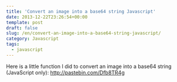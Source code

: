 ```yaml
---
title: 'Convert an image into a base64 string Javascript'
date: 2013-12-22T23:26:54+00:00
template: post
draft: false
slug: /en/convert-an-image-into-a-base64-string-javascript/
category: Javascript
tags:
  - javascript
---
```


Here is a little function I did to convert an image into a base64 string (JavaScript only): http://pastebin.com/Dfb8TR4g